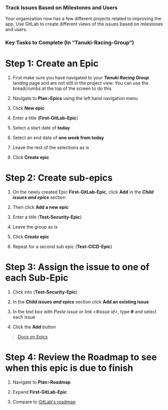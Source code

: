 ### Track Issues Based on Milestones and Users

Your organization now has a few different projects related to improving the app. Use GitLab to create different views of the issues based on milestones and users.

### Key Tasks to Complete (In “Tanuki-Racing-Group”)

# Step 1: Create an Epic

1. First make sure you have navigated to your ***Tanuki Racing Group*** landing page and are not still in the project view. You can use the breadcrumbs at the top of the screen to do this
  
2. Navigate to **Plan**>**Epics** using the left hand navigation menu
  
3. Click **New epic**
  
4. Enter a title (**First-GitLab-Epic**)
  
5. Select a start date of **today**
  
6. Select an end date of **one week from today**
  
7. Leave the rest of the selections as is
  
8. Click **Create epic**

# Step 2: Create sub-epics

1. On the newly created Epic **First-GitLab-Epic**, click **Add** in the ***Child issues and epics*** section
  
2. Then click **Add a new epic**
  
3. Enter a title (**Test-Security-Epic**)
  
4. Leave the group as is
  
5. Click **Create epic**
  
6. Repeat for a second sub epic (**Test-CICD-Epic**)

# Step 3: Assign the issue to one of each Sub-Epic

1. Click into (**Test-Security-Epic**)
  
2. In the ***Child issues and epics*** section click **Add an existing issue**
  
3. In the text box with *Paste issue or link <#issue id>*, type **#** and select each issue
  
4. Click the **Add** button

> [Docs on Epics](https://docs.gitlab.com/ee/user/group/epics/)

# Step 4: Review the Roadmap to see when this epic is due to finish

1. Navigate to **Plan**>**Roadmap**
  
2. Expand **First-GitLab-Epic**

3. Compare to [GitLab's roadmap](https://gitlab.com/groups/gitlab-org/-/roadmap?state=all&sort=start_date_asc&layout=WEEKS&progress=WEIGHT&show_progress=true&show_milestones=true&milestones_type=ALL)


